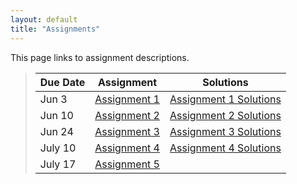 ```yaml
---
layout: default
title: "Assignments"
---
```


This page links to assignment descriptions.

> Due Date |                Assignment                | Solutions             |
> -------- | ---------------------------------------- | --------------------- |
> Jun 3    | [Assignment 1](../assign/assign01.html)  | [Assignment 1 Solutions](../assign/sol/assign01sol.pdf) |
> Jun 10   | [Assignment 2](../assign/assign02.html)  | [Assignment 2 Solutions](../assign/sol/assign02sol.pdf) |
> Jun 24   | [Assignment 3](../assign/assign03.html)  | [Assignment 3 Solutions](../assign/sol/assign03sol.pdf) |
> July 10  | [Assignment 4](../assign/assign04.html)  | [Assignment 4 Solutions](../assign/sol/assign04sol.pdf) |
> July 17  | [Assignment 5](../assign/assign05.html)  | |